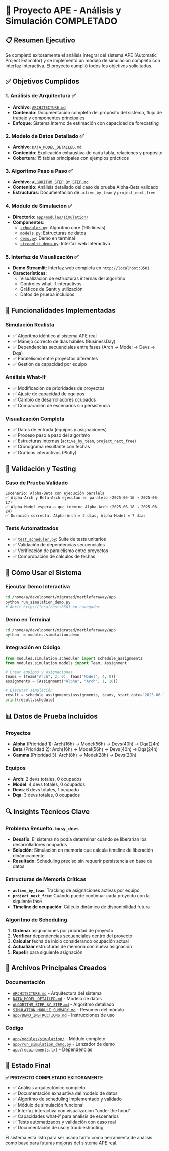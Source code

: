 # 🎯 Proyecto APE - Análisis y Simulación COMPLETADO

## 📋 Resumen Ejecutivo

Se completó exitosamente el análisis integral del sistema APE (Automatic Project Estimator) y se implementó un módulo de simulación completo con interfaz interactiva. El proyecto cumplió todos los objetivos solicitados.

## ✅ Objetivos Cumplidos

### 1. **Análisis de Arquitectura** ✅
- **Archivo**: [`ARCHITECTURE.md`](ARCHITECTURE.md)
- **Contenido**: Documentación completa del propósito del sistema, flujo de trabajo y componentes principales
- **Enfoque**: Sistema interno de estimación con capacidad de forecasting

### 2. **Modelo de Datos Detallado** ✅
- **Archivo**: [`DATA_MODEL_DETAILED.md`](DATA_MODEL_DETAILED.md)
- **Contenido**: Explicación exhaustiva de cada tabla, relaciones y propósito
- **Cobertura**: 15 tablas principales con ejemplos prácticos

### 3. **Algoritmo Paso a Paso** ✅
- **Archivo**: [`ALGORITHM_STEP_BY_STEP.md`](ALGORITHM_STEP_BY_STEP.md)
- **Contenido**: Análisis detallado del caso de prueba Alpha-Beta validado
- **Estructuras**: Documentación de `active_by_team` y `project_next_free`

### 4. **Módulo de Simulación** ✅
- **Directorio**: [`app/modules/simulation/`](app/modules/simulation/)
- **Componentes**:
  - [`scheduler.py`](app/modules/simulation/scheduler.py): Algoritmo core (165 líneas)
  - [`models.py`](app/modules/simulation/models.py): Estructuras de datos
  - [`demo.py`](app/modules/simulation/demo.py): Demo en terminal
  - [`streamlit_demo.py`](app/modules/simulation/streamlit_demo.py): Interfaz web interactiva

### 5. **Interfaz de Visualización** ✅
- **Demo Streamlit**: Interfaz web completa en `http://localhost:8501`
- **Características**:
  - Visualización de estructuras internas del algoritmo
  - Controles what-if interactivos
  - Gráficos de Gantt y utilización
  - Datos de prueba incluidos

## 🔧 Funcionalidades Implementadas

### Simulación Realista
- ✅ Algoritmo idéntico al sistema APE real
- ✅ Manejo correcto de días hábiles (BusinessDay)
- ✅ Dependencias secuenciales entre fases (Arch → Model → Devs → Dqa)
- ✅ Paralelismo entre proyectos diferentes
- ✅ Gestión de capacidad por equipo

### Análisis What-If
- ✅ Modificación de prioridades de proyectos
- ✅ Ajuste de capacidad de equipos
- ✅ Cambio de desarrolladores ocupados
- ✅ Comparación de escenarios sin persistencia

### Visualización Completa
- ✅ Datos de entrada (equipos y asignaciones)
- ✅ Proceso paso a paso del algoritmo
- ✅ Estructuras internas (`active_by_team`, `project_next_free`)
- ✅ Cronograma resultante con fechas
- ✅ Gráficos interactivos (Plotly)

## 🧪 Validación y Testing

### Caso de Prueba Validado
```
Escenario: Alpha-Beta con ejecución paralela
✅ Alpha-Arch y Beta-Arch ejecutan en paralelo (2025-06-16 → 2025-06-17)
✅ Alpha-Model espera a que termine Alpha-Arch (2025-06-18 → 2025-06-24)
✅ Duración correcta: Alpha-Arch = 2 días, Alpha-Model = 7 días
```

### Tests Automatizados
- ✅ [`test_scheduler.py`](app/modules/simulation/test_scheduler.py): Suite de tests unitarios
- ✅ Validación de dependencias secuenciales
- ✅ Verificación de paralelismo entre proyectos
- ✅ Comprobación de cálculos de fechas

## 🚀 Cómo Usar el Sistema

### Ejecutar Demo Interactiva
```bash
cd /home/a/development/migrated/marblefaraway/app
python run_simulation_demo.py
# Abrir http://localhost:8501 en navegador
```

### Demo en Terminal
```bash
cd /home/a/development/migrated/marblefaraway/app
python -m modules.simulation.demo
```

### Integración en Código
```python
from modules.simulation.scheduler import schedule_assignments
from modules.simulation.models import Team, Assignment

# Crear equipos y asignaciones
teams = [Team("Arch", 2, 0), Team("Model", 4, 0)]
assignments = [Assignment("Alpha", "Arch", 1, 16)]

# Ejecutar simulación
result = schedule_assignments(assignments, teams, start_date="2025-06-16")
print(result.schedule)
```

## 📊 Datos de Prueba Incluidos

### Proyectos
- **Alpha** (Prioridad 1): Arch(16h) → Model(56h) → Devs(40h) → Dqa(24h)
- **Beta** (Prioridad 2): Arch(16h) → Model(56h) → Devs(40h) → Dqa(24h)
- **Gamma** (Prioridad 3): Arch(8h) → Model(28h) → Devs(20h)

### Equipos
- **Arch**: 2 devs totales, 0 ocupados
- **Model**: 4 devs totales, 0 ocupados  
- **Devs**: 6 devs totales, 1 ocupado
- **Dqa**: 3 devs totales, 0 ocupados

## 🔍 Insights Técnicos Clave

### Problema Resuelto: `busy_devs`
- **Desafío**: El sistema no podía determinar cuándo se liberarían los desarrolladores ocupados
- **Solución**: Simulación en memoria que calcula timeline de liberación dinámicamente
- **Resultado**: Scheduling preciso sin requerir persistencia en base de datos

### Estructuras de Memoria Críticas
- **`active_by_team`**: Tracking de asignaciones activas por equipo
- **`project_next_free`**: Cuándo puede continuar cada proyecto con la siguiente fase
- **Timeline de ocupación**: Cálculo dinámico de disponibilidad futura

### Algoritmo de Scheduling
1. **Ordenar** asignaciones por prioridad de proyecto
2. **Verificar** dependencias secuenciales dentro del proyecto
3. **Calcular** fecha de inicio considerando ocupación actual
4. **Actualizar** estructuras de memoria con nueva asignación
5. **Repetir** para siguiente asignación

## 📁 Archivos Principales Creados

### Documentación
- [`ARCHITECTURE.md`](ARCHITECTURE.md) - Arquitectura del sistema
- [`DATA_MODEL_DETAILED.md`](DATA_MODEL_DETAILED.md) - Modelo de datos
- [`ALGORITHM_STEP_BY_STEP.md`](ALGORITHM_STEP_BY_STEP.md) - Algoritmo detallado
- [`SIMULATION_MODULE_SUMMARY.md`](SIMULATION_MODULE_SUMMARY.md) - Resumen del módulo
- [`app/DEMO_INSTRUCTIONS.md`](app/DEMO_INSTRUCTIONS.md) - Instrucciones de uso

### Código
- [`app/modules/simulation/`](app/modules/simulation/) - Módulo completo
- [`app/run_simulation_demo.py`](app/run_simulation_demo.py) - Lanzador de demo
- [`app/requirements.txt`](app/requirements.txt) - Dependencias

## 🎉 Estado Final

**✅ PROYECTO COMPLETADO EXITOSAMENTE**

- ✅ Análisis arquitectónico completo
- ✅ Documentación exhaustiva del modelo de datos  
- ✅ Algoritmo de scheduling implementado y validado
- ✅ Módulo de simulación funcional
- ✅ Interfaz interactiva con visualización "under the hood"
- ✅ Capacidades what-if para análisis de escenarios
- ✅ Tests automatizados y validación con caso real
- ✅ Documentación de uso y troubleshooting

El sistema está listo para ser usado tanto como herramienta de análisis como base para futuras mejoras del sistema APE real.